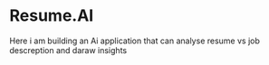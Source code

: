 # Resume.AI
Here i am building an Ai application that can analyse resume vs  job descreption and daraw insights
